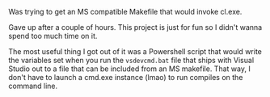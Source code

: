 Was trying to get an MS compatible Makefile that would invoke cl.exe. 

Gave up after a couple of hours. This project is just for fun so I didn't wanna spend too much time on it. 

The most useful thing I got out of it was a Powershell script that would write the variables set when you run the `vsdevcmd.bat` file that ships with Visual Studio out to a file that can be included from an MS makefile. That way, I don't have to launch a cmd.exe instance (lmao) to run compiles on the command line. 
